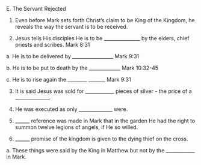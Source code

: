 E.	The Servant Rejected

1.	Even before Mark sets forth Christ’s claim to be King of the
Kingdom, he reveals the way the servant is to be received.

2.	Jesus tells His disciples He is to be _______________
by the elders, chief priests and scribes.  Mark 8:31

a.	He is to be delivered by _________________
Mark 9:31

b.	He is to be put to death by the _____________
Mark 10:32-45

c.	He is to rise again the ________  _______
Mark 9:31

3.	It is said Jesus was sold for ____________ pieces of
silver - the price of a ______________.

4.	He was executed as only ______________ were.

5.	______ reference was made in Mark that in the garden He
had the right to summon twelve legions of angels, if He
so willed.

6.	______ promise of the kingdom is given to the dying thief on
the cross.

a.	These things were said by the King in Matthew but
not by the ____________ in Mark.
 
